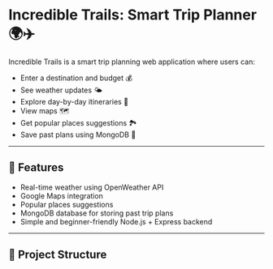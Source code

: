 # Incredible Trails: Smart Trip Planner 🌍✈️

Incredible Trails is a smart trip planning web application where users can:
- Enter a destination and budget 💰
- See weather updates 🌤️
- Explore day-by-day itineraries 📅
- View maps 🗺️
- Get popular places suggestions 🏞️
- Save past plans using MongoDB 💾

---

## 🚀 Features
- Real-time weather using OpenWeather API
- Google Maps integration
- Popular places suggestions
- MongoDB database for storing past trip plans
- Simple and beginner-friendly Node.js + Express backend

---

## 📂 Project Structure
